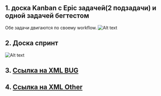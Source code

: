 ## 1. доска Kanban с Epic задачей(2 подзадачи) и одной задачей бегтестом
Обе задачи двигаются по своему workflow.
![Alt text](https://i.imgur.com/VyahHDY.png)
## 2. Доска спринт 
![Alt text](https://i.imgur.com/HFYAzQg.png)
## 3. [Ссылка на XML BUG](../jira-netology//Bug.xml)
## 4. [Ссылка на XML Other](../jira-netology//Other.xml)